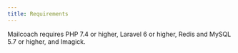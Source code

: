 ```yaml
---
title: Requirements
---
```


Mailcoach requires PHP 7.4 or higher, Laravel 6 or higher, Redis and MySQL 5.7 or higher, and Imagick.
